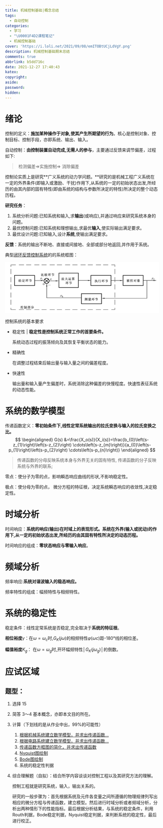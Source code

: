 ```yaml
---
title: 机械控制基础|概念总结
tags:
  - 自动控制
categories:
  - 学习
  - "\U0001F4D2课程笔记"
  - 机械控制基础
cover: 'https://i.loli.net/2021/09/08/emITOBtUCjLdVgY.png'
description: 机械控制基础期末总结
comments: true
abbrlink: b5dd716c
date: 2021-12-27 17:40:43
katex:
copyright:
aside:
password:
hidden:
---
```


# 绪论

控制的定义：**施加某种操作于对象,使其产生所期望的行为**。核心是控制对象、控制目标、控制手段，亦即系统、输出、输入。

自动控制：**由控制装置自动完成,无需人的参与**，主要通过反馈来调节偏差，过程如下:

> ​	检测偏差$\Rightarrow$实施控制$\Rightarrow$ 消除偏差

控制论实质上是研究**广义系统的动力学问题。**研究的是机械工程广义系统在一定的外界条件(即输入或激励、干扰)作用下,从系统的一定的初始状态出发,所经历的由其内部的固有特性(即由系统的结构与参数所决定的特性)所决定的整个动态历程。

**研究任务**：

1. 系统分析问题:已知系统和输入,求**输出**(或响应),并通过响应来研究系统本身的问题。
2. 最优控制问题:已知系统和理想输出,求最优**输入**,使实际输出满足要求。
3. 最优设计问题:已知输入,设计**系统**,使输出满足要求。

**反馈**：系统的输出不断地、直接或间接地、全部或部分地返回,并作用于系统。

典型<u>闭环反馈控制系统</u>的的系统框图：

![典型闭环反馈控制系统](../../../../images/blogimage/raw/master/20211227180223.png)

控制系统的基本要求

* 稳定性 | **稳定性是控制系统正常工作的首要条件。**

  系统动态过程的振荡倾向及其恢复平衡状态的能力。

* 精确性

  在调整过程结束后输出量与输入量之间的偏差程度。

* 快速性

  输出量和输入量产生偏差时，系统消除这种偏差的快慢程度。快速性表征系统的动态性能。

# 系统的数学模型

传递函数定义：**零初始条件下,线性定常系统输出的拉氏变换与输入的拉氏变换之比。**
$$
\begin{aligned}
G(s) 
&=\frac{X_o(s)}{X_i(s)}=\frac{b_{0}\left(s-z_{1}\right)\left(s-z_{2}\right) \cdots\left(s-z_{m}\right)}{a_{0}\left(s-p_{1}\right)\left(s-p_{2}\right) \cdots\left(s-p_{n}\right)}
\end{aligned}
$$

> 传递函数的分母反映系统本身与外界无关的固有特性, 传递函数的分子反映系统与外界的联系;

零点：使分子为零的点，影响瞬态响应曲线的形状,不影响稳定性。

极点：使分母为零的点， 微分方程的特征根，决定系统瞬态响应的收敛性,决定稳定性。

# 时域分析

时间响应：**系统的响应(输出)在时域上的表现形式。系统在外界(输入或扰动)的作用下,从一定的初始状态出发,所经历的由其固有特性所决定的动态历程。**

时间响应的组成：**零状态响应与零输入响应**。

# 频域分析

频率响应:**系统对谐波输入的稳态响应。**

频率特性的组成：幅频特性与相频特性。

# 系统的稳定性

稳定条件：线性定常系统是否稳定,完全取决于**系统的特征根**。

**相位裕度**$γ$：在$ω=ω_c$时,$G_K(jω)$的相频特性$φ(ωc)$距-180°线的相位差。

 **幅值裕度**$K_g$： 在$ω=ω_g$时,开环幅频特性$│G_K(jω_g)│$的倒数。

# 应试区域

## 题型：

1. 选择 15

2. 简答 3～4 基本概念，亦即本文目的所在。

3. 计算（下划线的是从作业中出，99%的可能性）

   1. <u>根据机械系统建立数学模型，并求出传递函数...</u>
   2. <u>根据电路系统建立数学模型，并求出传递函数...</u>
   3. <u>传递函数方框图的简化，并求出传递函数</u>
   4. <u>Nyquist图绘制</u>
   5. <u>Bode图绘制</u>
   6. 系统的稳定性判据

4. 综合理解题（自拟）：结合所学内容谈谈对控制工程以及其研究方法的理解。

   控制工程就是研究系统，输入，输出关系的。
   
   研究的一般步骤为：首先根据系统及元件各变量之间所遵循的物理规律列写出相应的微分方程与传递函数，建立模型。然后进行时域分析或者频域分析，分析出两种情形下的性能指标。最后根据分析结果，与系统的稳定条件，利用Routh判据，Bode稳定判据，Nyquist稳定判据，来判断系统的稳定性，最后进行校正。

